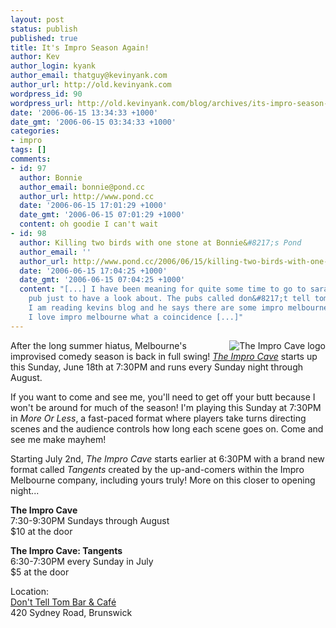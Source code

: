 ```yaml
---
layout: post
status: publish
published: true
title: It's Impro Season Again!
author: Kev
author_login: kyank
author_email: thatguy@kevinyank.com
author_url: http://old.kevinyank.com
wordpress_id: 90
wordpress_url: http://old.kevinyank.com/blog/archives/its-impro-season-again/
date: '2006-06-15 13:34:33 +1000'
date_gmt: '2006-06-15 03:34:33 +1000'
categories:
- impro
tags: []
comments:
- id: 97
  author: Bonnie
  author_email: bonnie@pond.cc
  author_url: http://www.pond.cc
  date: '2006-06-15 17:01:29 +1000'
  date_gmt: '2006-06-15 07:01:29 +1000'
  content: oh goodie I can't wait
- id: 98
  author: Killing two birds with one stone at Bonnie&#8217;s Pond
  author_email: ''
  author_url: http://www.pond.cc/2006/06/15/killing-two-birds-with-one-stone/
  date: '2006-06-15 17:04:25 +1000'
  date_gmt: '2006-06-15 07:04:25 +1000'
  content: "[...] I have been meaning for quite some time to go to saras friends new
    pub just to have a look about. The pubs called don&#8217;t tell tom. Then today
    I am reading kevins blog and he says there are some impro melbourne gigs there.
    I love impro melbourne what a coincidence [...]"
---
```

<p><img align="right" title="The Impro Cave logo" id="image89" alt="The Impro Cave logo" src="http://old.kevinyank.com/blog/wp-content/uploads/2006/06/cave_logo_front.gif" />After the long summer hiatus, Melbourne's improvised comedy season is back in full swing! <a href="http://www.impromelbourne.com.au/Feature.php?page=Shows&Category=All&ContentID=78"><cite>The Impro Cave</cite></a> starts up this Sunday, June 18th at 7:30PM and runs every Sunday night through August.</p>
<p>If you want to come and see me, you'll need to get off your butt because I won't be around for much of the season! I'm playing this Sunday at 7:30PM in <cite>More Or Less</cite>, a fast-paced format where players take turns directing scenes and the audience controls how long each scene goes on. Come and see me make mayhem!</p>
<p>Starting July 2nd, <cite>The Impro Cave</cite> starts earlier at 6:30PM with a brand new format called <cite>Tangents</cite> created by the up-and-comers within the Impro Melbourne company, including yours truly! More on this closer to opening night...</p>
<p><strong>The Impro Cave</strong><br />
7:30-9:30PM Sundays through August<br />
$10 at the door</p>
<p><strong>The Impro Cave: Tangents</strong><br />
6:30-7:30PM every Sunday in July<br />
$5 at the door</p>
<p>Location:<br />
<a href="http://www.tagzania.com/paste/item/17806">Don't Tell Tom Bar & Café</a><br />
420 Sydney Road, Brunswick<a href="http://www.tagzania.com/paste/item/17806"><br />
</a></p>
